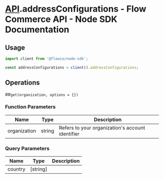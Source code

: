 # [API](README.md).addressConfigurations - Flow Commerce API - Node SDK Documentation



## Usage

```JavaScript
import client from '@flowio/node-sdk';

const addressConfigurations = client().addressConfigurations;
```

## Operations

##`get(organization, options = {})`

### Function Parameters

| Name  | Type | Description |
| ---- | ---- | ---- |
| organization | string | Refers to your organization&#x27;s account identifier |

### Query Parameters

| Name  | Type | Description |
| ---- | ---- | ---- |
| country | [string] |  |

